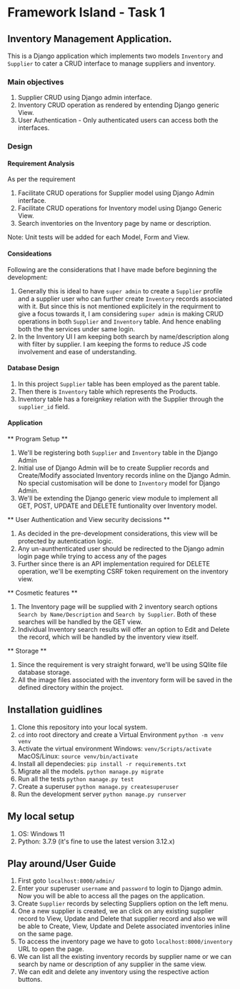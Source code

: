 # Framework Island - Task 1

## Inventory Management Application.

This is a Django application which implements two models `Inventory` and `Supplier` to cater a CRUD interface to manage suppliers and inventory.

### Main objectives

1. Supplier CRUD using Django admin interface.
2. Inventory CRUD operation as rendered by entending Django generic View.
3. User Authentication - Only authenticated users can access both the interfaces.

### Design

#### Requirement Analysis

As per the requirement

1. Facilitate CRUD operations for Supplier model using Django Admin interface.
2. Facilitate CRUD operations for Inventory model using Django Generic View.
3. Search inventories on the Inventory page by name or description.

Note: Unit tests will be added for each Model, Form and View.

#### Consideations

Following are the considerations that I have made before beginning the development:

1. Generally this is ideal to have `super admin` to create a `Supplier` profile and a supplier user who can
   further create `Inventory` records associated with it. But since this is not mentioned
   explicitely in the requirment to give a focus towards it, I am considering `super admin`
   is making CRUD operations in both `Supplier` and `Inventory` table. And hence enabling
   both the the services under same login.
2. In the Inventory UI I am keeping both search by name/description along with filter by supplier.
   I am keeping the forms to reduce JS code involvement and ease of understanding.

#### Database Design

1. In this project `Supplier` table has been employed as the parent table.
2. Then there is `Inventory` table which represents the Products.
3. Inventory table has a foreignkey relation with the Supplier through the `supplier_id` field.

#### Application

** Program Setup **

1. We'll be registering both `Supplier` and `Inventory` table in the Django Admin
2. Initial use of Django Admin will be to create Supplier records and Create/Modify
   associated Inventory records inline on the Django Admin. No special customisation will be
   done to `Inventory` model for Django Admin.
3. We'll be extending the Django generic view module to implement all GET, POST, UPDATE and DELETE
   funtionality over Inventory model.

** User Authentication and View security decissions **

1. As decided in the pre-development considerations, this view will be protected by
   autentication logic.
2. Any un-aunthenticated user should be redirected to the Django admin login page while trying to access
   any of the pages
3. Further since there is an API implementation required for DELETE operation, we'll be exempting
   CSRF token requirement on the inventory view.

** Cosmetic features **

1. The Inventory page will be supplied with 2 inventory search options `Search by Name/Description` and `Search by Supplier`.
   Both of these searches will be handled by the GET view.
2. Individual Inventory search results will offer an option to Edit and Delete the record,
   which will be handled by the inventory view itself.

** Storage **

1. Since the requirement is very straight forward, we'll be using SQlite file database storage.
2. All the image files associated with the inventory form will be saved in the defined directory within the project.

## Installation guidlines

1. Clone this repository into your local system.
2. `cd` into root directory and create a Virtual Environment `python -m venv venv`
3. Activate the virtual environment
   Windows: `venv/Scripts/activate`
   MacOS/Linux: `source venv/bin/activate`
4. Install all dependecies: `pip install -r requirements.txt`
5. Migrate all the models. `python manage.py migrate`
6. Run all the tests `python manage.py test`
7. Create a superuser `python manage.py createsuperuser`
8. Run the development server `python manage.py runserver`

## My local setup

1. OS: Windows 11
2. Python: 3.7.9 (it's fine to use the latest version 3.12.x)

## Play around/User Guide

1. First goto `localhost:8000/admin/`
2. Enter your superuser `username` and `password` to login to Django admin. Now you will be able to access all the pages on the application.
3. Create `Supplier` records by selecting Suppliers option on the left menu.
4. One a new supplier is created, we an click on any existing supplier record to View, Update and Delete that supplier record and also we will be able to Create, View, Update and Delete associated inventories inline on the same page.
5. To access the inventory page we have to goto `localhost:8000/inventory` URL to open the page.
6. We can list all the existing inventory records by supplier name or we can search by name or description of any supplier in the same view.
7. We can edit and delete any inventory using the respective action buttons.
